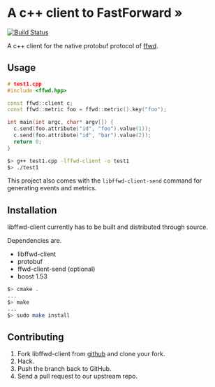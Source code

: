 # A c++ client to FastForward &#187;

[![Build Status](https://travis-ci.org/udoprog/libffwd-client.svg?branch=master)](https://travis-ci.org/udoprog/libffwd-client)

A c++ client for the native protobuf protocol of
[ffwd](https://github.com/spotify/ffwd).

## Usage

```c++
# test1.cpp
#include <ffwd.hpp>

const ffwd::client c;
const ffwd::metric foo = ffwd::metric().key("foo");

int main(int argc, char* argv[]) {
  c.send(foo.attribute("id", "foo").value(1));
  c.send(foo.attribute("id", "bar").value(2));
  return 0;
}
```

```bash
$> g++ test1.cpp -lffwd-client -o test1
$> ./test1
```

This project also comes with the `libffwd-client-send` command for
generating events and metrics.

## Installation

libffwd-client currently has to be built and distributed through source.

Dependencies are.

* libffwd-client
 * protobuf
* ffwd-client-send (optional)
 * boost 1.53

```bash
$> cmake .
...
$> make
...
$> sudo make install
```

## Contributing

1. Fork libffwd-client from
   [github](https://github.com/udoprog/libffwd-client) and clone your fork.
2. Hack.
3. Push the branch back to GitHub.
4. Send a pull request to our upstream repo.
